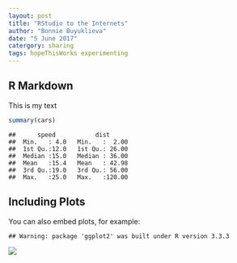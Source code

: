```yaml
---
layout: post
title: "RStudio to the Internets"
author: "Bonnie Buyuklieva"
date: "5 June 2017"
catergory: sharing
tags: hopeThisWorks experimenting
---
```



R Markdown
----------

This is my text

``` r
summary(cars)
```

    ##      speed           dist       
    ##  Min.   : 4.0   Min.   :  2.00  
    ##  1st Qu.:12.0   1st Qu.: 26.00  
    ##  Median :15.0   Median : 36.00  
    ##  Mean   :15.4   Mean   : 42.98  
    ##  3rd Qu.:19.0   3rd Qu.: 56.00  
    ##  Max.   :25.0   Max.   :120.00

Including Plots
---------------

You can also embed plots, for example:

    ## Warning: package 'ggplot2' was built under R version 3.3.3

![](Test_files/figure-markdown_github/pressure-1.png)
